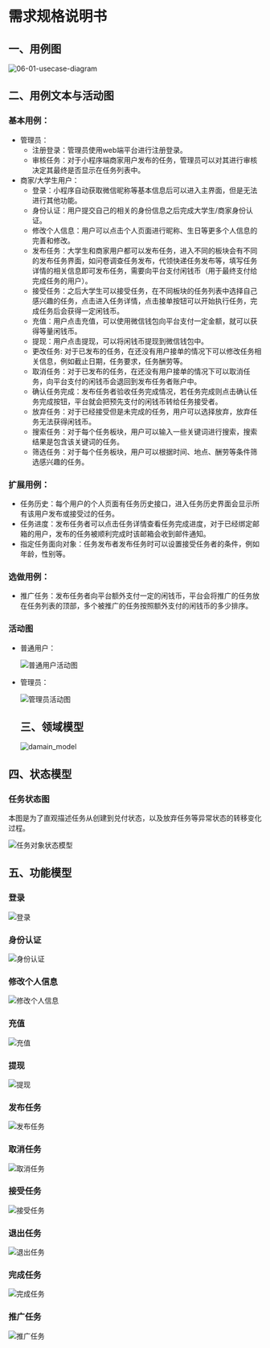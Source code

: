 # 需求规格说明书

## 一、用例图

![06-01-usecase-diagram](images/06-01-usecase-diagram.png)

## 二、用例文本与活动图

### 基本用例：

- 管理员：
  - 注册登录：管理员使用web端平台进行注册登录。
  - 审核任务：对于小程序端商家用户发布的任务，管理员可以对其进行审核决定其最终是否显示在任务列表中。
- 商家/大学生用户：
  - 登录：小程序自动获取微信昵称等基本信息后可以进入主界面，但是无法进行其他功能。
  - 身份认证：用户提交自己的相关的身份信息之后完成大学生/商家身份认证。
  - 修改个人信息：用户可以点击个人页面进行昵称、生日等更多个人信息的完善和修改。
  - 发布任务：大学生和商家用户都可以发布任务，进入不同的板块会有不同的发布任务界面，如问卷调查任务发布，代领快递任务发布等，填写任务详情的相关信息即可发布任务，需要向平台支付闲钱币（用于最终支付给完成任务的用户）。
  - 接受任务：之后大学生可以接受任务，在不同板块的任务列表中选择自己感兴趣的任务，点击进入任务详情，点击接单按钮可以开始执行任务，完成任务后会获得一定闲钱币。
  - 充值：用户点击充值，可以使用微信钱包向平台支付一定金额，就可以获得等量闲钱币。
  - 提现：用户点击提现，可以将闲钱币提现到微信钱包中。
  - 更改任务: 对于已发布的任务，在还没有用户接单的情况下可以修改任务相关信息，例如截止日期，任务要求，任务酬劳等。
  - 取消任务：对于已发布的任务，在还没有用户接单的情况下可以取消任务，向平台支付的闲钱币会退回到发布任务者账户中。
  - 确认任务完成：发布任务者验收任务完成情况，若任务完成则点击确认任务完成按钮，平台就会把预先支付的闲钱币转给任务接受者。
  - 放弃任务：对于已经接受但是未完成的任务，用户可以选择放弃，放弃任务无法获得闲钱币。
  - 搜索任务：对于每个任务板块，用户可以输入一些关键词进行搜索，搜索结果是包含该关键词的任务。
  - 筛选任务：对于每个任务板块，用户可以根据时间、地点、酬劳等条件筛选感兴趣的任务。

### 扩展用例：

- 任务历史：每个用户的个人页面有任务历史接口，进入任务历史界面会显示所有该用户发布或接受过的任务。
- 任务进度：发布任务者可以点击任务详情查看任务完成进度，对于已经绑定邮箱的用户，发布的任务被顺利完成时该邮箱会收到邮件通知。
- 指定任务面向对象：任务发布者发布任务时可以设置接受任务者的条件，例如年龄，性别等。

### 选做用例：

- 推广任务：发布任务者向平台额外支付一定的闲钱币，平台会将推广的任务放在任务列表的顶部，多个被推广的任务按照额外支付的闲钱币的多少排序。

### 活动图

- 普通用户：

  ![普通用户活动图](images/普通用户活动图.png)

- 管理员：

  ![管理员活动图](images/管理员活动图.png)

  ## 三、领域模型

  ![damain_model](images/damain_model.png)

## 四、状态模型

### 任务状态图

本图是为了直观描述任务从创建到兑付状态，以及放弃任务等异常状态的转移变化过程。

![任务对象状态模型](images/状态模型/任务对象状态模型.png)

## 五、功能模型

### 登录

![登录](./images/功能模型_登录.png)

### 身份认证

![身份认证](./images/功能模型_身份认证.png)

### 修改个人信息

![修改个人信息](./images/功能模型_修改个人信息.png)

### 充值

![充值](./images/功能模型_充值.png)

### 提现

![提现](./images/功能模型_提现.png)

### 发布任务

![发布任务](./images/功能模型_发布任务.png)

### 取消任务

![取消任务](./images/功能模型_取消任务.png)

### 接受任务

![接受任务](./images/功能模型_接受任务.png)

### 退出任务

![退出任务](./images/功能模型_退出任务.png)

### 完成任务

![完成任务](./images/功能模型_完成任务.png)

### 推广任务

![推广任务](./images/功能模型_推广任务.png)

